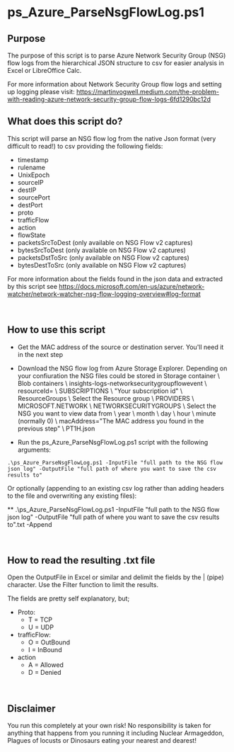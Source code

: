 # ps_Azure_ParseNsgFlowLog.ps1

## Purpose
The purpose of this script is to parse Azure Network Security Group (NSG) flow logs from the hierarchical JSON structure to csv for easier analysis in Excel or LibreOffice Calc.

For more information about Network Security Group flow logs and setting up logging please visit: https://martinvogwell.medium.com/the-problem-with-reading-azure-network-security-group-flow-logs-6fd1290bc12d

## What does this script do?
This script will parse an NSG flow log from the native Json format (very difficult to read!) to csv providing the following fields:

* timestamp
* rulename
* UnixEpoch
* sourceIP
* destIP
* sourcePort
* destPort
* proto
* trafficFlow
* action
* flowState
* packetsSrcToDest (only available on NSG Flow v2 captures)
* bytesSrcToDest (only available on NSG Flow v2 captures)
* packetsDstToSrc (only available on NSG Flow v2 captures)
* bytesDestToSrc (only available on NSG Flow v2 captures)

For more information about the fields found in the json data and extracted by this script see https://docs.microsoft.com/en-us/azure/network-watcher/network-watcher-nsg-flow-logging-overview#log-format

<br>

## How to use this script
* Get the MAC address of the source or destination server. You'll need it in the next step

* Download the NSG flow log from Azure Storage Explorer. Depending on your confiuration the NSG files could be stored in Storage container \ Blob containers \ insights-logs-networksecuritygroupflowevent \ resourceId= \ SUBSCRIPTIONS \ "Your subscription id" \ ResourceGroups \ Select the Resource group \ PROVIDERS \ MICROSOFT.NETWORK \ NETWORKSECURITYGROUPS \ Select the NSG you want to view data from \ year \ month \ day \ hour \ minute (normally 0) \ macAddress="The MAC address you found in the previous step" \ PT1H.json

* Run the ps_Azure_ParseNsgFlowLog.ps1 script with the following arguments:

`.\ps_Azure_ParseNsgFlowLog.ps1 -InputFile "full path to the NSG flow json log" -OutputFile "full path of where you want to save the csv results to"`

Or optionally (appending to an existing csv log rather than adding headers to the file and overwriting any existing files):

** .\ps_Azure_ParseNsgFlowLog.ps1 -InputFile "full path to the NSG flow json log" -OutputFile "full path of where you want to save the csv results to".txt -Append

<br>

## How to read the resulting .txt file
Open the OutputFile in Excel or similar and delimit the fields by the | (pipe) character. Use the Filter function to limit the results.

The fields are pretty self explanatory, but;

* Proto: 
  * T = TCP
  * U = UDP
* trafficFlow: 
  * O = OutBound
  * I = InBound
* action
  * A = Allowed
  * D = Denied

<br>


## Disclaimer
You run this completely at your own risk! No responsibility is taken for anything that happens from you running it including Nuclear Armageddon, Plagues of locusts or Dinosaurs eating your nearest and dearest!
